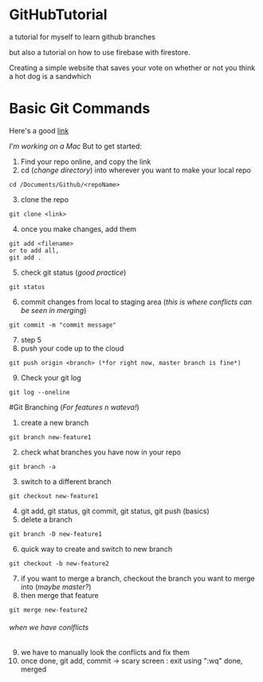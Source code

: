 # GitHubTutorial
a tutorial for myself to learn github branches

but also a tutorial on how to use firebase with firestore.

Creating a simple website that saves your vote on whether or not you think a hot dog is a sandwhich 

# Basic Git Commands
Here's a good [link](https://github.github.com/gfm/)

*I'm working on a Mac*
But to get started: 
1. Find your repo online, and copy the link
2. cd (*change directory*) into wherever you want to make your local repo
```
cd /Documents/Github/<repoName>
```
3. clone the repo
```
git clone <link>
```
4. once you make changes, add them
```
git add <filename>
or to add all, 
git add . 
```
5. check git status (*good practice*)
```
git status
```
6. commit changes from local to staging area (*this is where conflicts can be seen in merging*)
```
git commit -m "commit message"
```
7. step 5
8. push your code up to the cloud
```
git push origin <branch> (*for right now, master branch is fine*)
```
9. Check your git log
```
git log --oneline
```
#Git Branching (*For features n wateva!*)
1. create a new branch
```
git branch new-feature1
```
2. check what branches you have now in your repo
```
git branch -a
```
3. switch to a different branch
```
git checkout new-feature1
```
4. git add, git status, git commit, git status, git push (basics)
5. delete a branch
```
git branch -D new-feature1
```
6. quick way to create and switch to new branch
```
git checkout -b new-feature2
```
7. if you want to merge a branch, checkout the branch you want to merge into (*maybe master?*)
8. then merge that feature
```
git merge new-feature2
```
###### when we have conlflicts
9. we have to manually look the conflicts and fix them
10. once done, git add, commit -> scary screen : exit using ":wq" done, merged